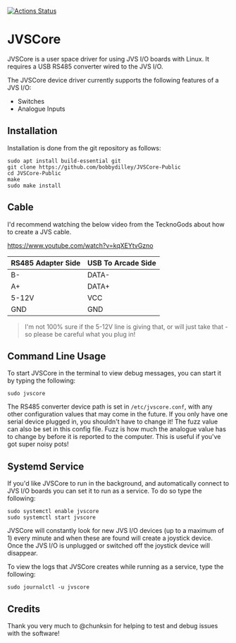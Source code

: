[![Actions Status](https://github.com/bobbydilley/JVSCore-Public/workflows/Build/badge.svg)](https://github.com/bobbydilley/JVSCore-Public/actions)

# JVSCore

JVSCore is a user space driver for using JVS I/O boards with Linux. It requires a USB RS485 converter wired to the JVS I/O.

The JVSCore device driver currently supports the following features of a JVS I/O:

- Switches
- Analogue Inputs

## Installation

Installation is done from the git repository as follows:

```
sudo apt install build-essential git
git clone https://github.com/bobbydilley/JVSCore-Public
cd JVSCore-Public
make
sudo make install
```

## Cable

I'd recommend watching the below video from the TecknoGods about how to create a JVS cable.

https://www.youtube.com/watch?v=kqXEYtvGzno


|RS485 Adapter Side|USB To Arcade Side|
|---|---|
|B-|DATA-|
|A+|DATA+|
|5-12V|VCC|
|GND|GND|

> I'm not 100% sure if the 5-12V line is giving that, or will just take that - so please be careful what you plug in!

## Command Line Usage

To start JVSCore in the terminal to view debug messages, you can start it by typing the following:

```
sudo jvscore
```

The RS485 converter device path is set in `/etc/jvscore.conf`, with any other configuration values that may come in the future. If you only have one serial device plugged in, you shouldn't have to change it! The fuzz value can also be set in this config file. Fuzz is how much the analogue value has to change by before it is reported to the computer. This is useful if you've got super noisy pots!


## Systemd Service

If you'd like JVSCore to run in the background, and automatically connect to JVS I/O boards you can set it to run as a service. To do so type the following:

```
sudo systemctl enable jvscore
sudo systemctl start jvscore
```

JVSCore will constantly look for new JVS I/O devices (up to a maximum of 1) every minute and when these are found will create a joystick device. Once the JVS I/O is unplugged or switched off the joystick device will disappear.

To view the logs that JVSCore creates while running as a service, type the following:

```
sudo journalctl -u jvscore
```

## Credits

Thank you very much to @chunksin for helping to test and debug issues with the software!
